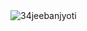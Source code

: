 <img src="https://miro.medium.com/v2/resize:fit:1400/format:webp/1*aoCihHcRlGIVqGeo2vS0ng.png" alt="34jeebanjyoti" />
